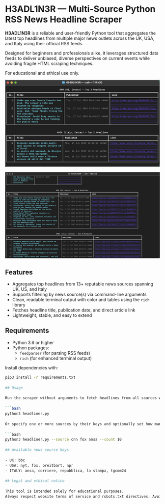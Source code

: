 # H3ADL1N3R — Multi-Source Python RSS News Headline Scraper

**H3ADL1N3R** is a reliable and user-friendly Python tool that aggregates the latest top headlines from multiple major news outlets across the UK, USA, and Italy using their official RSS feeds.

Designed for beginners and professionals alike, it leverages structured data feeds to deliver unbiased, diverse perspectives on current events while avoiding fragile HTML scraping techniques.

For educational and ethical use only.

![Demo screenshot 1](img1.png)

![Demo screenshot 2](img2.png)

## Features

- Aggregates top headlines from 13+ reputable news sources spanning UK, US, and Italy  
- Supports filtering by news source(s) via command-line arguments  
- Clean, readable terminal output with color and tables using the `rich` library  
- Fetches headline title, publication date, and direct article link  
- Lightweight, stable, and easy to extend

## Requirements

- Python 3.6 or higher  
- Python packages:  
  - `feedparser` (for parsing RSS feeds)  
  - `rich` (for enhanced terminal output)  

Install dependencies with:

```bash
pip3 install -r requirements.txt

## Usage

Run the scraper without arguments to fetch headlines from all sources with the default 5 headlines each:

```bash
python3 headliner.py

Or specify one or more sources by their keys and optionally set how many headlines to fetch per source:

```bash
python3 headliner.py --source cnn fox ansa --count 10

## Available news source keys

- UK: bbc
- USA: nyt, fox, breitbart, npr
- ITALY: ansa, corriere, repubblica, la stampa, tgcom24

## Legal and ethical notice

This tool is intended solely for educational purposes. 
Always respect website terms of service and robots.txt directives. Avoid excessive or abusive requests to news servers.
